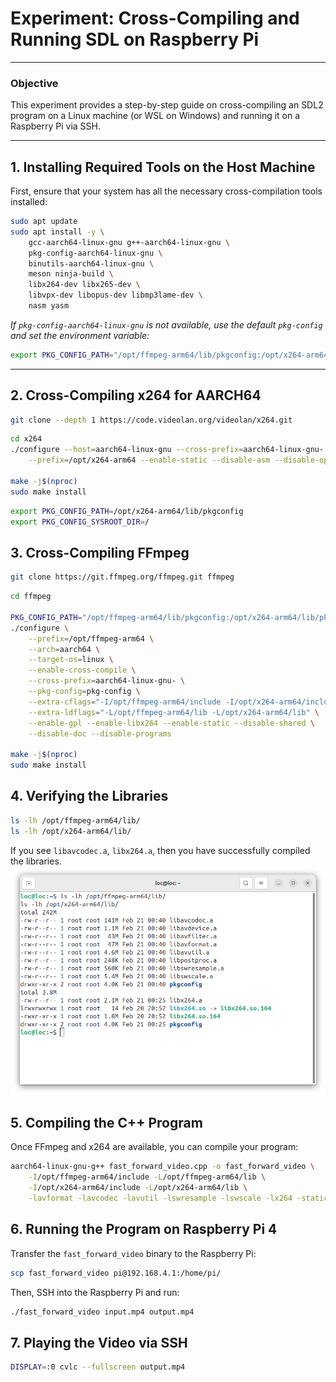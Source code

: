 # Experiment: Cross-Compiling and Running SDL on Raspberry Pi  
___  

### Objective  
This experiment provides a step-by-step guide on cross-compiling an SDL2 program on a Linux machine (or WSL on Windows) and running it on a Raspberry Pi via SSH.  

___  

## 1. Installing Required Tools on the Host Machine  
First, ensure that your system has all the necessary cross-compilation tools installed:  
```bash
sudo apt update
sudo apt install -y \
    gcc-aarch64-linux-gnu g++-aarch64-linux-gnu \
    pkg-config-aarch64-linux-gnu \
    binutils-aarch64-linux-gnu \
    meson ninja-build \
    libx264-dev libx265-dev \
    libvpx-dev libopus-dev libmp3lame-dev \
    nasm yasm
```  
*If `pkg-config-aarch64-linux-gnu` is not available, use the default `pkg-config` and set the environment variable:*  
```bash
export PKG_CONFIG_PATH="/opt/ffmpeg-arm64/lib/pkgconfig:/opt/x264-arm64/lib/pkgconfig"
```  
---
## 2. Cross-Compiling x264 for AARCH64  
```bash
git clone --depth 1 https://code.videolan.org/videolan/x264.git
```  
```bash
cd x264
./configure --host=aarch64-linux-gnu --cross-prefix=aarch64-linux-gnu- \
    --prefix=/opt/x264-arm64 --enable-static --disable-asm --disable-opencl

make -j$(nproc)
sudo make install
```  

```bash
export PKG_CONFIG_PATH=/opt/x264-arm64/lib/pkgconfig
export PKG_CONFIG_SYSROOT_DIR=/
```  

## 3. Cross-Compiling FFmpeg  
```bash
git clone https://git.ffmpeg.org/ffmpeg.git ffmpeg
```  
```bash
cd ffmpeg

PKG_CONFIG_PATH="/opt/ffmpeg-arm64/lib/pkgconfig:/opt/x264-arm64/lib/pkgconfig" \
./configure \
    --prefix=/opt/ffmpeg-arm64 \
    --arch=aarch64 \
    --target-os=linux \
    --enable-cross-compile \
    --cross-prefix=aarch64-linux-gnu- \
    --pkg-config=pkg-config \
    --extra-cflags="-I/opt/ffmpeg-arm64/include -I/opt/x264-arm64/include" \
    --extra-ldflags="-L/opt/ffmpeg-arm64/lib -L/opt/x264-arm64/lib" \
    --enable-gpl --enable-libx264 --enable-static --disable-shared \
    --disable-doc --disable-programs

make -j$(nproc)
sudo make install
```  

## 4. Verifying the Libraries  
```bash
ls -lh /opt/ffmpeg-arm64/lib/
ls -lh /opt/x264-arm64/lib/
```  
If you see `libavcodec.a`, `libx264.a`, then you have successfully compiled the libraries.  
![](/image/library.png)  

## 5. Compiling the C++ Program  
Once FFmpeg and x264 are available, you can compile your program:  
```bash
aarch64-linux-gnu-g++ fast_forward_video.cpp -o fast_forward_video \
    -I/opt/ffmpeg-arm64/include -L/opt/ffmpeg-arm64/lib \
    -I/opt/x264-arm64/include -L/opt/x264-arm64/lib \
    -lavformat -lavcodec -lavutil -lswresample -lswscale -lx264 -static -lm -lpthread
```  

## 6. Running the Program on Raspberry Pi 4  
Transfer the `fast_forward_video` binary to the Raspberry Pi:  
```bash
scp fast_forward_video pi@192.168.4.1:/home/pi/
```  
Then, SSH into the Raspberry Pi and run:  
```bash
./fast_forward_video input.mp4 output.mp4
```  

## 7. Playing the Video via SSH  
```bash
DISPLAY=:0 cvlc --fullscreen output.mp4
```  